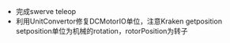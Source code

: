 - 完成swerve teleop
- 利用UnitConvertor修复DCMotorIO单位，注意Kraken getposition setposition单位为机械的rotation，rotorPosition为转子